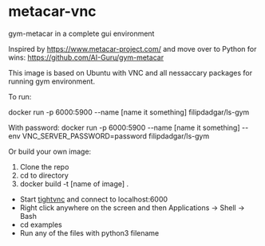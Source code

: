 # metacar-vnc
gym-metacar in a complete gui environment

Inspired by https://www.metacar-project.com/ 
and move over to Python for wins: https://github.com/AI-Guru/gym-metacar

This image is based on Ubuntu with VNC and all nessaccary packages for running gym environment.

To run:

docker run -p 6000:5900 --name [name it something] filipdadgar/ls-gym

With password:
docker run -p 6000:5900 --name [name it something] --env VNC_SERVER_PASSWORD=password filipdadgar/ls-gym

Or build your own image:

1. Clone the repo
2. cd to directory
3. docker build -t [name of image] .


* Start [tightvnc](https://www.tightvnc.com) and connect to localhost:6000
* Right click anywhere on the screen and then Applications -> Shell -> Bash
* cd examples
* Run any of the files with python3 filename

